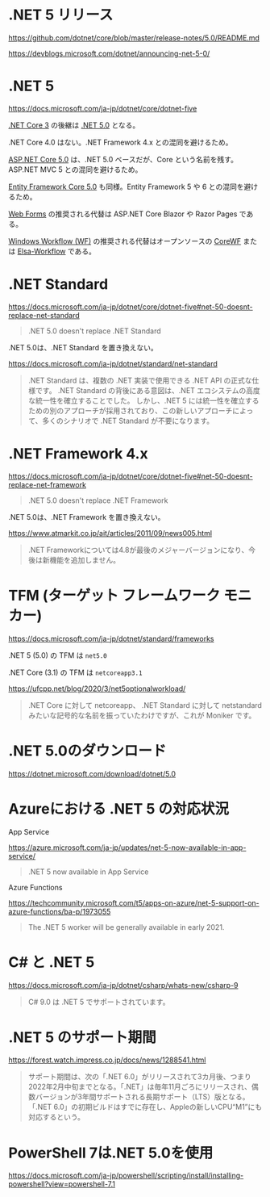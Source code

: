 
# .NET 5 リリース

https://github.com/dotnet/core/blob/master/release-notes/5.0/README.md

https://devblogs.microsoft.com/dotnet/announcing-net-5-0/

# .NET 5

https://docs.microsoft.com/ja-jp/dotnet/core/dotnet-five

[.NET Core 3](https://docs.microsoft.com/ja-jp/dotnet/core/whats-new/dotnet-core-3-1) の後継は [.NET 5.0](https://docs.microsoft.com/ja-jp/dotnet/core/dotnet-five) となる。

.NET Core 4.0 はない。.NET Framework 4.x との混同を避けるため。

[ASP.NET Core 5.0](https://docs.microsoft.com/ja-jp/aspnet/core/migration/31-to-50?view=aspnetcore-5.0&tabs=visual-studio) は、.NET 5.0 ベースだが、Core という名前を残す。ASP.NET MVC 5 との混同を避けるため。

[Entity Framework Core 5.0](https://docs.microsoft.com/ja-jp/ef/core/what-is-new/ef-core-5.0/whatsnew) も同様。Entity Framework 5 や 6 との混同を避けるため。

[Web Forms](https://docs.microsoft.com/ja-jp/aspnet/web-forms/what-is-web-forms) の推奨される代替は ASP.NET Core Blazor や Razor Pages である。

[Windows Workflow (WF)](https://docs.microsoft.com/ja-jp/dotnet/framework/windows-workflow-foundation/) の推奨される代替はオープンソースの [CoreWF](https://github.com/UiPath/corewf) または [Elsa-Workflow](https://elsa-workflows.github.io/elsa-core/) である。

# .NET Standard

https://docs.microsoft.com/ja-jp/dotnet/core/dotnet-five#net-50-doesnt-replace-net-standard

> .NET 5.0 doesn't replace .NET Standard

.NET 5.0は、.NET Standard を置き換えない。

https://docs.microsoft.com/ja-jp/dotnet/standard/net-standard

> .NET Standard は、複数の .NET 実装で使用できる .NET API の正式な仕様です。 .NET Standard の背後にある意図は、.NET エコシステムの高度な統一性を確立することでした。 しかし、.NET 5 には統一性を確立するための別のアプローチが採用されており、この新しいアプローチによって、多くのシナリオで .NET Standard が不要になります。

# .NET Framework 4.x

https://docs.microsoft.com/ja-jp/dotnet/core/dotnet-five#net-50-doesnt-replace-net-framework

> .NET 5.0 doesn't replace .NET Framework

.NET 5.0は、.NET Framework を置き換えない。

https://www.atmarkit.co.jp/ait/articles/2011/09/news005.html

> .NET Frameworkについては4.8が最後のメジャーバージョンになり、今後は新機能を追加しません。

# TFM (ターゲット フレームワーク モニカー)

https://docs.microsoft.com/ja-jp/dotnet/standard/frameworks

.NET 5 (5.0) の TFM は `net5.0`

.NET Core (3.1) の TFM は `netcoreapp3.1`

https://ufcpp.net/blog/2020/3/net5optionalworkload/

> .NET Core に対して netcoreapp、 .NET Standard に対して netstandard みたいな記号的な名前を振っていたわけですが、これが Moniker です。


# .NET 5.0のダウンロード

https://dotnet.microsoft.com/download/dotnet/5.0




# Azureにおける .NET 5 の対応状況

App Service

https://azure.microsoft.com/ja-jp/updates/net-5-now-available-in-app-service/

> .NET 5 now available in App Service

Azure Functions

https://techcommunity.microsoft.com/t5/apps-on-azure/net-5-support-on-azure-functions/ba-p/1973055

> The .NET 5 worker will be generally available in early 2021.


# C# と .NET 5

https://docs.microsoft.com/ja-jp/dotnet/csharp/whats-new/csharp-9

> C# 9.0 は .NET 5 でサポートされています。


# .NET 5 のサポート期間

https://forest.watch.impress.co.jp/docs/news/1288541.html

> サポート期間は、次の「.NET 6.0」がリリースされて3カ月後、つまり2022年2月中旬までとなる。「.NET」は毎年11月ごろにリリースされ、偶数バージョンが3年間サポートされる長期サポート（LTS）版となる。「.NET 6.0」の初期ビルドはすでに存在し、Appleの新しいCPU“M1”にも対応するという。


# PowerShell 7は.NET 5.0を使用

https://docs.microsoft.com/ja-jp/powershell/scripting/install/installing-powershell?view=powershell-7.1
